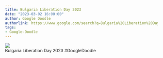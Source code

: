 ```yaml
---
title: Bulgaria Liberation Day 2023
date: "2023-03-02 16:00:00"
author: Google Doodle
authorlink: https://www.google.com/search?q=Bulgaria%20Liberation%20Day%202023
tags:
- Google-Doodle
---
```

<img src="https://www.google.com/logos/doodles/2023/bulgaria-liberation-day-2023-6753651837109849-law.gif" referrerpolicy="no-referrer"><br>Bulgaria Liberation Day 2023 #GoogleDoodle